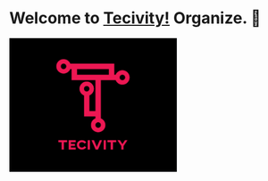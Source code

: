 # Welcome to [Tecivity!](https://tecivity.github.io/) Organize. 👋
<div style="text-align: center">
<img align="left" alt="Surawit | Instagram" width="300px" src="./assets/Logo.png" />
</div>